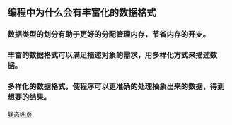 ## 编程中为什么会有丰富化的数据格式

### 数据类型的划分有助于更好的分配管理内存，节省内存的开支。
### 丰富的数据格式可以满足描述对象的需求，用多样化方式来描述数据。
### 多样化的数据格式，使程序可以更准确的处理抽象出来的数据，得到想要的结果。




[静态网页](https://naliang.github.io/naliang/)